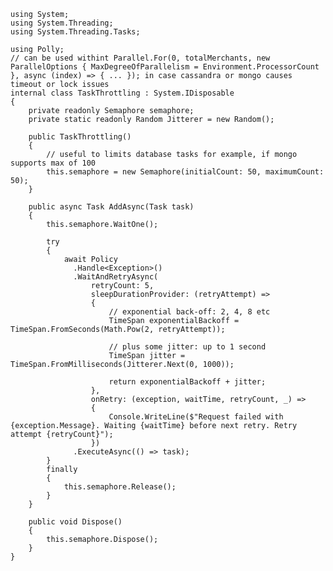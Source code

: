     using System;
    using System.Threading;
    using System.Threading.Tasks;

    using Polly;
    // can be used withint Parallel.For(0, totalMerchants, new ParallelOptions { MaxDegreeOfParallelism = Environment.ProcessorCount }, async (index) => { ... }); in case cassandra or mongo causes timeout or lock issues
    internal class TaskThrottling : System.IDisposable
    {
        private readonly Semaphore semaphore;
        private static readonly Random Jitterer = new Random();

        public TaskThrottling()
        {
            // useful to limits database tasks for example, if mongo supports max of 100
            this.semaphore = new Semaphore(initialCount: 50, maximumCount: 50);
        }

        public async Task AddAsync(Task task)
        {
            this.semaphore.WaitOne();

            try
            {
                await Policy
                  .Handle<Exception>()
                  .WaitAndRetryAsync(
                      retryCount: 5,
                      sleepDurationProvider: (retryAttempt) =>
                      {
                          // exponential back-off: 2, 4, 8 etc
                          TimeSpan exponentialBackoff = TimeSpan.FromSeconds(Math.Pow(2, retryAttempt));

                          // plus some jitter: up to 1 second
                          TimeSpan jitter = TimeSpan.FromMilliseconds(Jitterer.Next(0, 1000));

                          return exponentialBackoff + jitter;
                      },
                      onRetry: (exception, waitTime, retryCount, _) =>
                      {
                          Console.WriteLine($"Request failed with {exception.Message}. Waiting {waitTime} before next retry. Retry attempt {retryCount}");
                      })
                  .ExecuteAsync(() => task);
            }
            finally
            {
                this.semaphore.Release();
            }
        }

        public void Dispose()
        {
            this.semaphore.Dispose();
        }
    }
